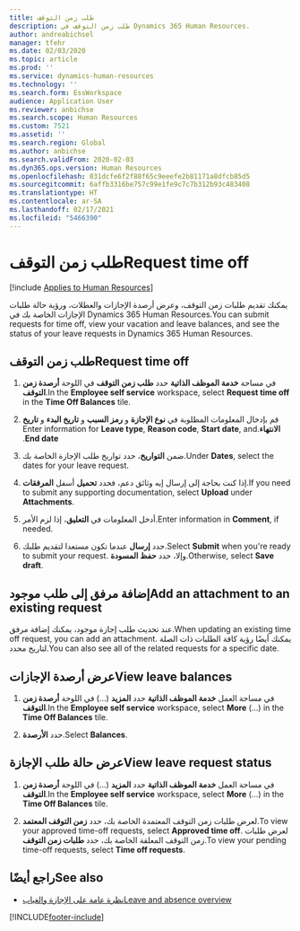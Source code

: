```yaml
---
title: طلب زمن التوقف
description: طلب زمن التوقف في Dynamics 365 Human Resources.
author: andreabichsel
manager: tfehr
ms.date: 02/03/2020
ms.topic: article
ms.prod: ''
ms.service: dynamics-human-resources
ms.technology: ''
ms.search.form: EssWorkspace
audience: Application User
ms.reviewer: anbichse
ms.search.scope: Human Resources
ms.custom: 7521
ms.assetid: ''
ms.search.region: Global
ms.author: anbichse
ms.search.validFrom: 2020-02-03
ms.dyn365.ops.version: Human Resources
ms.openlocfilehash: 031dcfe6f2f88f65c9eeefe2b81171a8dfcb85d5
ms.sourcegitcommit: 6affb3316be757c99e1fe9c7c7b312b93c483408
ms.translationtype: HT
ms.contentlocale: ar-SA
ms.lasthandoff: 02/17/2021
ms.locfileid: "5466390"
---
```

# <a name="request-time-off"></a><span data-ttu-id="76c67-103">طلب زمن التوقف</span><span class="sxs-lookup"><span data-stu-id="76c67-103">Request time off</span></span>

[!include [Applies to Human Resources](../includes/applies-to-hr.md)]

<span data-ttu-id="76c67-104">يمكنك تقديم طلبات زمن التوقف، وعرض أرصدة الإجازات والعطلات، ورؤية حالة طلبات الإجازات الخاصة بك في Dynamics 365 Human Resources.</span><span class="sxs-lookup"><span data-stu-id="76c67-104">You can submit requests for time off, view your vacation and leave balances, and see the status of your leave requests in Dynamics 365 Human Resources.</span></span>

## <a name="request-time-off"></a><span data-ttu-id="76c67-105">طلب زمن التوقف</span><span class="sxs-lookup"><span data-stu-id="76c67-105">Request time off</span></span>

1. <span data-ttu-id="76c67-106">في مساحة **خدمة الموظف الذاتية** حدد **طلب زمن التوقف** في اللوحة **أرصدة زمن التوقف**.</span><span class="sxs-lookup"><span data-stu-id="76c67-106">In the **Employee self service** workspace, select **Request time off** in the **Time Off Balances** tile.</span></span>

2. <span data-ttu-id="76c67-107">قم بإدخال المعلومات المطلوبة في **نوع الإجازة** و **‏‫رمز السبب** و **تاريخ البدء** و **تاريخ الانتهاء**.</span><span class="sxs-lookup"><span data-stu-id="76c67-107">Enter information for **Leave type**, **Reason code**, **Start date**, and **End date**.</span></span>

3. <span data-ttu-id="76c67-108">ضمن **التواريخ**، حدد تواريخ طلب الإجازة الخاصة بك.</span><span class="sxs-lookup"><span data-stu-id="76c67-108">Under **Dates**, select the dates for your leave request.</span></span>

4. <span data-ttu-id="76c67-109">إذا كنت بحاجة إلى إرسال إيه وثائق دعم، فحدد **تحميل** أسفل **المرفقات**.</span><span class="sxs-lookup"><span data-stu-id="76c67-109">If you need to submit any supporting documentation, select **Upload** under **Attachments**.</span></span>

5. <span data-ttu-id="76c67-110">أدخل المعلومات في **التعليق**، إذا لزم الأمر.</span><span class="sxs-lookup"><span data-stu-id="76c67-110">Enter information in **Comment**, if needed.</span></span>

6. <span data-ttu-id="76c67-111">حدد **إرسال** عندما تكون مستعدا لتقديم طلبك.</span><span class="sxs-lookup"><span data-stu-id="76c67-111">Select **Submit** when you're ready to submit your request.</span></span> <span data-ttu-id="76c67-112">وإلا، حدد **حفظ المسودة**.</span><span class="sxs-lookup"><span data-stu-id="76c67-112">Otherwise, select **Save draft**.</span></span>

## <a name="add-an-attachment-to-an-existing-request"></a><span data-ttu-id="76c67-113">إضافة مرفق إلى طلب موجود</span><span class="sxs-lookup"><span data-stu-id="76c67-113">Add an attachment to an existing request</span></span>

<span data-ttu-id="76c67-114">عند تحديث طلب إجازة موجود، يمكنك إضافة مرفق.</span><span class="sxs-lookup"><span data-stu-id="76c67-114">When updating an existing time off request, you can add an attachment.</span></span> <span data-ttu-id="76c67-115">يمكنك أيضًا رؤية كافة الطلبات ذات الصلة لتاريخ محدد.</span><span class="sxs-lookup"><span data-stu-id="76c67-115">You can also see all of the related requests for a specific date.</span></span> 

## <a name="view-leave-balances"></a><span data-ttu-id="76c67-116">عرض أرصدة الإجازات</span><span class="sxs-lookup"><span data-stu-id="76c67-116">View leave balances</span></span>

1. <span data-ttu-id="76c67-117">في مساحة العمل **خدمة الموظف الذاتية** حدد **المزيد** (...) في اللوحة **أرصدة زمن التوقف**.</span><span class="sxs-lookup"><span data-stu-id="76c67-117">In the **Employee self service** workspace, select **More** (...) in the **Time Off Balances** tile.</span></span>

2. <span data-ttu-id="76c67-118">حدد **الأرصدة**.</span><span class="sxs-lookup"><span data-stu-id="76c67-118">Select **Balances**.</span></span>

## <a name="view-leave-request-status"></a><span data-ttu-id="76c67-119">عرض حالة طلب الإجازة</span><span class="sxs-lookup"><span data-stu-id="76c67-119">View leave request status</span></span>

1. <span data-ttu-id="76c67-120">في مساحة العمل **خدمة الموظف الذاتية** حدد **المزيد** (...) في اللوحة **أرصدة زمن التوقف**.</span><span class="sxs-lookup"><span data-stu-id="76c67-120">In the **Employee self service** workspace, select **More** (...) in the **Time Off Balances** tile.</span></span>

2. <span data-ttu-id="76c67-121">لعرض طلبات زمن التوقف المعتمدة الخاصة بك، حدد **زمن التوقف المعتمد**.</span><span class="sxs-lookup"><span data-stu-id="76c67-121">To view your approved time-off requests, select **Approved time off**.</span></span> <span data-ttu-id="76c67-122">لعرض طلبات زمن التوقف المعلقة الخاصة بك، حدد **طلبات زمن التوقف**.</span><span class="sxs-lookup"><span data-stu-id="76c67-122">To view your pending time-off requests, select **Time off requests**.</span></span>

## <a name="see-also"></a><span data-ttu-id="76c67-123">راجع أيضًا</span><span class="sxs-lookup"><span data-stu-id="76c67-123">See also</span></span>

- [<span data-ttu-id="76c67-124">نظرة عامة على الإجازة والغياب</span><span class="sxs-lookup"><span data-stu-id="76c67-124">Leave and absence overview</span></span>](hr-leave-and-absence-overview.md)


[!INCLUDE[footer-include](../includes/footer-banner.md)]